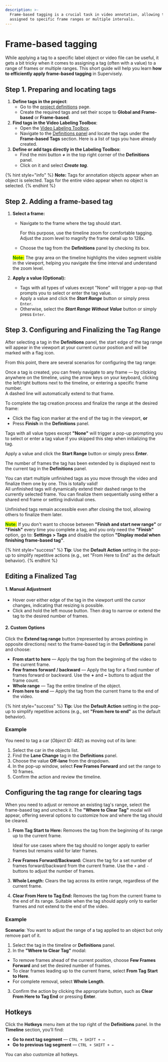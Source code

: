 ```yaml
---
description: >-
  Frame-based tagging is a crucial task in video annotation, allowing tags to be
  assigned to specific frame ranges or multiple intervals.
---
```


# Frame-based tagging

While applying a tag to a specific label object or video file can be useful, it gets a bit tricky when it comes to assigning a tag (often with a value) to a range of frames or multiple ranges. This short guide will help you learn **how to efficiently apply frame-based tagging** in Supervisely.

## Step 1. Preparing and locating tags

1. **Define tags in the project**:
   * Go to the [project definitions](https://docs.supervisely.com/data-organization/projects/definitions) page.
   * Create the required tags and set their scope to **Global and Frame-based** or **Frame-based**.
2. **Find tags in the Video Labeling Toolbox**:
   * Open the [Video Labeling Toolbox](../labeling-toolbox/videos-3.0.md).
   * Navigate to the [Definitions panel](../labeling-toolbox/videos-3.0.md#definitions-panel) and locate the tags under the **Frame-based Tags** section. Here is a list of tags you have already created.
3. **Define or add tags directly in the Labeling Toolbox**:
   * Find the mini button _**+**_ in the top right corner of the **Definitions** panel.
   * Click on it and select _**Create tag**_.

{% hint style="info" %}
**Note:** Tags for annotation objects appear when an object is selected. Tags for the entire video appear when no object is selected.
{% endhint %}

## Step 2. Adding a frame-based tag

1. **Select a frame:**
   * Navigate to the frame where the tag should start.

      For this purpose, use the timeline zoom for comfortable tagging. Adjust the zoom level to magnify the frame detail up to 128x.
   * Choose the tag from the **Definitions** panel by checking its box.

   <mark style="color:green;">**Note:**</mark> The gray area on the timeline highlights the video segment visible in the viewport, helping you navigate the time interval and understand the zoom level.

2. **Apply a value (Optional):**
   * Tags with all types of values except "None" will trigger a pop-up that prompts you to select or enter the tag value.
   * Apply a value and click the _**Start Range**_ button or simply press `Enter`.
   * Otherwise, select the _**Start Range Without Value**_ button or simply press `Enter`.

## Step 3. Configuring and Finalizing the Tag Range
After selecting a tag in the **Definitions** panel, the start edge of the tag range will appear in the viewport at your current cursor position and will be marked with a flag icon.

From this point, there are several scenarios for configuring the tag range:

Once a tag is created, you can freely navigate to any frame — by clicking anywhere on the timeline, using the arrow keys on your keyboard, clicking the left/right buttons next to the timeline, or entering a specific frame number.  
A dashed line will automatically extend to that frame.

To complete the tag creation process and finalize the range at the desired frame:

* Click the flag icon marker at the end of the tag in the viewport, **or**
* Press **Finish** in the **Definitions** panel.

Tags with all value types except **"None"** will trigger a pop-up prompting you to select or enter a tag value if you skipped this step when initializing the tag.

Apply a value and click the **Start Range** button or simply press **Enter**.

The number of frames the tag has been extended by is displayed next to the current tag in the **Definitions** panel.

You can start multiple unfinished tags as you move through the video and finalize them one by one. This is totally valid!  
All unfinished tags will dynamically extend their dashed range to the currently selected frame. You can finalize them sequentially using either a shared end frame or setting individual ones.

Unfinished tags remain accessible even after closing the tool, allowing others to finalize them later.

<mark style="color:green;">**Note:**</mark> If you don't want to choose between **"Finish and start new range"** or **"Finish"** every time you complete a tag, and you only need the **"Finish"** option, go to: **Settings > Tags** and disable the option **"Display modal when finishing frame-based tag"**.
 
{% hint style="success" %}
**Tip**: Use the **Default Action** setting in the pop-up to simplify repetitive actions (e.g., set "From Here to End" as the default behavior).
{% endhint %}

## Editing a Finalized Tag

#### 1. Manual Adjustment

* Hover over either edge of the tag in the viewport until the cursor changes, indicating that resizing is possible.
* Click and hold the left mouse button. Then drag to narrow or extend the tag to the desired number of frames.

#### 2. Custom Options

Click the **Extend tag range** button (represented by arrows pointing in opposite directions) next to the frame-based tag in the **Definitions** panel and choose:

* **From start to here** — Apply the tag from the beginning of the video to the current frame.  
* **Few frames forward / backward** — Apply the tag for a fixed number of frames forward or backward. Use the **+** and **−** buttons to adjust the frame count.  
* **Whole range** — Tag the entire timeline of the object.  
* **From here to end** — Apply the tag from the current frame to the end of the video.

{% hint style="success" %} **Tip:** Use the **Default Action** setting in the pop-up to simplify repetitive actions (e.g., set **"From here to end"** as the default behavior).

### Example

You need to tag a car (_Object ID: 482_) as moving out of its lane:

1. Select the car in the objects list.
2. Find the **Lane Change** tag in the **Definitions** panel.
3. Choose the value **Off-lane** from the dropdown.
4. In the pop-up window, select **Few Frames Forward** and set the range to 10 frames.
5. Confirm the action and review the timeline.


## Configuring the tag range for clearing tags

When you need to adjust or remove an existing tag's range, select the frame-based tag and uncheck it. The **"Where to Clear Tag"** modal will appear, offering several options to customize how and where the tag should be cleared.

1.  **From Tag Start to Here:** Removes the tag from the beginning of its range up to the current frame.

    Ideal for use cases where the tag should no longer apply to earlier frames but remains valid for later frames.
2. **Few Frames Forward/Backward:** Clears the tag for a set number of frames forward/backward from the current frame. Use the `+` and `-` buttons to adjust the number of frames.
3. **Whole Length:** Clears the tag across its entire range, regardless of the current frame.
4. **Clear From Here to Tag End:** Removes the tag from the current frame to the end of its range. Suitable when the tag should apply only to earlier frames and not extend to the end of the video.

### Example

**Scenario**: You want to adjust the range of a tag applied to an object but only remove part of it.

1. Select the tag in the timeline or **Definitions** panel.
2. In the **"Where to Clear Tag"** modal:

* To remove frames ahead of the current position, choose **Few Frames Forward** and set the desired number of frames.
* To clear frames leading up to the current frame, select **From Tag Start to Here**.
* For complete removal, select **Whole Length**.

3. Confirm the action by clicking the appropriate button, such as **Clear From Here to Tag End** or pressing **Enter**.

## Hotkeys

Click the **Hotkeys** menu item at the top right of the **Definitions** panel. In the **Timeline** section, you’ll find:

* **Go to next tag segment** — `CTRL + SHIFT + →`  
* **Go to previous tag segment** — `CTRL + SHIFT + ←`

You can also customize all hotkeys.